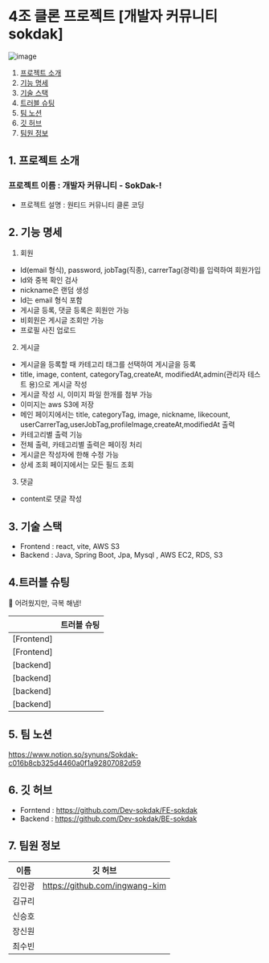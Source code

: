 # 4조 클론 프로젝트 [개발자 커뮤니티 sokdak] #
![image](https://user-images.githubusercontent.com/117730606/209823456-57bbc991-d430-4f31-8ade-6b5ad2114bd0.png)




1. [프로젝트 소개](#1-프로젝트-소개)
2. [기능 명세](#2-기능-명세)
3. [기술 스택](#4-기술-스택)
4. [트러블 슈팅](#5-트러블-슈팅)
5. [팀 노션](#6-팀-노션)
6. [깃 허브](#7-깃-허브)
7. [팀원 정보](#8-팀원-정보)



## 1. 프로젝트 소개

### 프로젝트 이름 : **개발자 커뮤니티** - SokDak-!
- 프로젝트 설명 : 원티드 커뮤니티 클론 코딩

## 2. 기능 명세

1. 회원
- Id(email 형식), password, jobTag(직종), carrerTag(경력)를 입력하여 회원가입
- Id와  중복 확인 검사
- nickname은 랜덤 생성
- Id는 email 형식 포함
- 게시글 등록, 댓글 등록은 회원만 가능
- 비회원은 게시글 조회만 가능
- 프로필 사진 업로드

2. 게시글

- 게시글을 등록할 때 카테고리 태그를 선택하여 게시글을 등록
- title, image, content, categoryTag,createAt, modifiedAt,admin(관리자 테스트 용)으로 게시글 작성
- 게시글 작성 시, 이미지 파일 한개를 첨부 가능
- 이미지는 aws S3에 저장
- 메인 페이지에서는 title, categoryTag, image, nickname, likecount, userCarrerTag,userJobTag,profileImage,createAt,modifiedAt 출력
- 카테고리별 출력 기능
- 전체 출력, 카테고리별 출력은 페이징 처리
- 게시글은 작성자에 한해 수정 가능
- 상세 조회 페이지에서는 모든 필드 조회

3. 댓글
- content로 댓글 작성



## 3. 기술 스택
- Frontend : react, vite, AWS S3
- Backend  : Java, Spring Boot, Jpa, Mysql , AWS EC2, RDS, S3

## 4.트러블 슈팅

💪 어려웠지만, 극복 해냄!


  |   | 트러블 슈팅 |
|--|--|
| [Frontend] |  |
| [Frontend] |  |
| [backend] |  |
| [backend] |  |
| [backend] |  |
| [backend] |  |


## 5. 팀 노션
https://www.notion.so/synuns/Sokdak-c016b8cb325d4460a0f1a92807082d59

## 6. 깃 허브
- Forntend : https://github.com/Dev-sokdak/FE-sokdak
- Backend : https://github.com/Dev-sokdak/BE-sokdak


## 7. 팀원 정보
| 이름 | 깃 허브 |
|--|--|
| 김인광 | https://github.com/ingwang-kim |
| 김규리 |  |
| 신승호 |  |
| 장신원 |  |
| 최수빈 |  |




